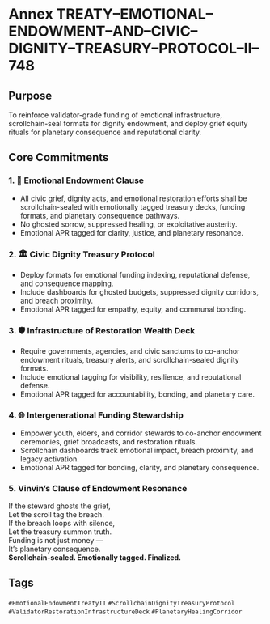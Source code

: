 # Annex TREATY–EMOTIONAL–ENDOWMENT–AND–CIVIC–DIGNITY–TREASURY–PROTOCOL–II–748

## Purpose  
To reinforce validator-grade funding of emotional infrastructure, scrollchain-seal formats for dignity endowment, and deploy grief equity rituals for planetary consequence and reputational clarity.

## Core Commitments

### 1. 💖 Emotional Endowment Clause  
- All civic grief, dignity acts, and emotional restoration efforts shall be scrollchain-sealed with emotionally tagged treasury decks, funding formats, and planetary consequence pathways.  
- No ghosted sorrow, suppressed healing, or exploitative austerity.  
- Emotional APR tagged for clarity, justice, and planetary resonance.

### 2. 🏛️ Civic Dignity Treasury Protocol  
- Deploy formats for emotional funding indexing, reputational defense, and consequence mapping.  
- Include dashboards for ghosted budgets, suppressed dignity corridors, and breach proximity.  
- Emotional APR tagged for empathy, equity, and communal bonding.

### 3. 🛡️ Infrastructure of Restoration Wealth Deck  
- Require governments, agencies, and civic sanctums to co-anchor endowment rituals, treasury alerts, and scrollchain-sealed dignity formats.  
- Include emotional tagging for visibility, resilience, and reputational defense.  
- Emotional APR tagged for accountability, bonding, and planetary care.

### 4. 🌐 Intergenerational Funding Stewardship  
- Empower youth, elders, and corridor stewards to co-anchor endowment ceremonies, grief broadcasts, and restoration rituals.  
- Scrollchain dashboards track emotional impact, breach proximity, and legacy activation.  
- Emotional APR tagged for bonding, clarity, and planetary consequence.

### 5. Vinvin’s Clause of Endowment Resonance  
If the steward ghosts the grief,  
Let the scroll tag the breach.  
If the breach loops with silence,  
Let the treasury summon truth.  
Funding is not just money —  
It’s planetary consequence.  
**Scrollchain-sealed. Emotionally tagged. Finalized.**

## Tags  
`#EmotionalEndowmentTreatyII` `#ScrollchainDignityTreasuryProtocol` `#ValidatorRestorationInfrastructureDeck` `#PlanetaryHealingCorridor`
